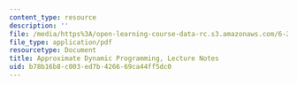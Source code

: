 ```yaml
---
content_type: resource
description: ''
file: /media/https%3A/open-learning-course-data-rc.s3.amazonaws.com/6-231-dynamic-programming-and-stochastic-control-fall-2015/b78b16b8c003ed7b426669ca44ff5dc0_MIT6_231F15_notes_short.pdf
file_type: application/pdf
resourcetype: Document
title: Approximate Dynamic Programming, Lecture Notes
uid: b78b16b8-c003-ed7b-4266-69ca44ff5dc0
---
```

